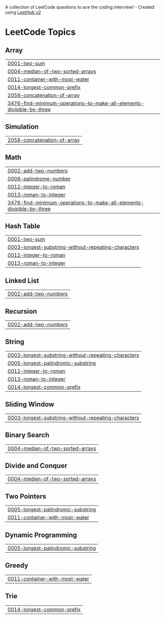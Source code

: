 A collection of LeetCode questions to ace the coding interview! - Created using [LeetHub v2](https://github.com/arunbhardwaj/LeetHub-2.0)
<!---LeetCode Topics Start-->
# LeetCode Topics
## Array
|  |
| ------- |
| [0001-two-sum](https://github.com/Ramya264/Leetcode/tree/master/0001-two-sum) |
| [0004-median-of-two-sorted-arrays](https://github.com/Ramya264/Leetcode/tree/master/0004-median-of-two-sorted-arrays) |
| [0011-container-with-most-water](https://github.com/Ramya264/Leetcode/tree/master/0011-container-with-most-water) |
| [0014-longest-common-prefix](https://github.com/Ramya264/Leetcode/tree/master/0014-longest-common-prefix) |
| [2058-concatenation-of-array](https://github.com/Ramya264/Leetcode/tree/master/2058-concatenation-of-array) |
| [3476-find-minimum-operations-to-make-all-elements-divisible-by-three](https://github.com/Ramya264/Leetcode/tree/master/3476-find-minimum-operations-to-make-all-elements-divisible-by-three) |
## Simulation
|  |
| ------- |
| [2058-concatenation-of-array](https://github.com/Ramya264/Leetcode/tree/master/2058-concatenation-of-array) |
## Math
|  |
| ------- |
| [0002-add-two-numbers](https://github.com/Ramya264/Leetcode/tree/master/0002-add-two-numbers) |
| [0009-palindrome-number](https://github.com/Ramya264/Leetcode/tree/master/0009-palindrome-number) |
| [0012-integer-to-roman](https://github.com/Ramya264/Leetcode/tree/master/0012-integer-to-roman) |
| [0013-roman-to-integer](https://github.com/Ramya264/Leetcode/tree/master/0013-roman-to-integer) |
| [3476-find-minimum-operations-to-make-all-elements-divisible-by-three](https://github.com/Ramya264/Leetcode/tree/master/3476-find-minimum-operations-to-make-all-elements-divisible-by-three) |
## Hash Table
|  |
| ------- |
| [0001-two-sum](https://github.com/Ramya264/Leetcode/tree/master/0001-two-sum) |
| [0003-longest-substring-without-repeating-characters](https://github.com/Ramya264/Leetcode/tree/master/0003-longest-substring-without-repeating-characters) |
| [0012-integer-to-roman](https://github.com/Ramya264/Leetcode/tree/master/0012-integer-to-roman) |
| [0013-roman-to-integer](https://github.com/Ramya264/Leetcode/tree/master/0013-roman-to-integer) |
## Linked List
|  |
| ------- |
| [0002-add-two-numbers](https://github.com/Ramya264/Leetcode/tree/master/0002-add-two-numbers) |
## Recursion
|  |
| ------- |
| [0002-add-two-numbers](https://github.com/Ramya264/Leetcode/tree/master/0002-add-two-numbers) |
## String
|  |
| ------- |
| [0003-longest-substring-without-repeating-characters](https://github.com/Ramya264/Leetcode/tree/master/0003-longest-substring-without-repeating-characters) |
| [0005-longest-palindromic-substring](https://github.com/Ramya264/Leetcode/tree/master/0005-longest-palindromic-substring) |
| [0012-integer-to-roman](https://github.com/Ramya264/Leetcode/tree/master/0012-integer-to-roman) |
| [0013-roman-to-integer](https://github.com/Ramya264/Leetcode/tree/master/0013-roman-to-integer) |
| [0014-longest-common-prefix](https://github.com/Ramya264/Leetcode/tree/master/0014-longest-common-prefix) |
## Sliding Window
|  |
| ------- |
| [0003-longest-substring-without-repeating-characters](https://github.com/Ramya264/Leetcode/tree/master/0003-longest-substring-without-repeating-characters) |
## Binary Search
|  |
| ------- |
| [0004-median-of-two-sorted-arrays](https://github.com/Ramya264/Leetcode/tree/master/0004-median-of-two-sorted-arrays) |
## Divide and Conquer
|  |
| ------- |
| [0004-median-of-two-sorted-arrays](https://github.com/Ramya264/Leetcode/tree/master/0004-median-of-two-sorted-arrays) |
## Two Pointers
|  |
| ------- |
| [0005-longest-palindromic-substring](https://github.com/Ramya264/Leetcode/tree/master/0005-longest-palindromic-substring) |
| [0011-container-with-most-water](https://github.com/Ramya264/Leetcode/tree/master/0011-container-with-most-water) |
## Dynamic Programming
|  |
| ------- |
| [0005-longest-palindromic-substring](https://github.com/Ramya264/Leetcode/tree/master/0005-longest-palindromic-substring) |
## Greedy
|  |
| ------- |
| [0011-container-with-most-water](https://github.com/Ramya264/Leetcode/tree/master/0011-container-with-most-water) |
## Trie
|  |
| ------- |
| [0014-longest-common-prefix](https://github.com/Ramya264/Leetcode/tree/master/0014-longest-common-prefix) |
<!---LeetCode Topics End-->
